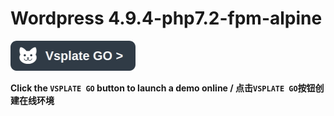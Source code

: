# Wordpress 4.9.4-php7.2-fpm-alpine

<a href="https://www.vsplate.com/?docker-compose=https://github.com/vsplate/dcenvs/wordpress/4.9.4-php7.2-fpm-alpine"><img alt="VSPLATE GO" src="https://raw.githubusercontent.com/vsplate/images/master/vsgo_btn.png" width="200px"></a>

**Click the `VSPLATE GO` button to launch a demo online / 点击`VSPLATE GO`按钮创建在线环境**